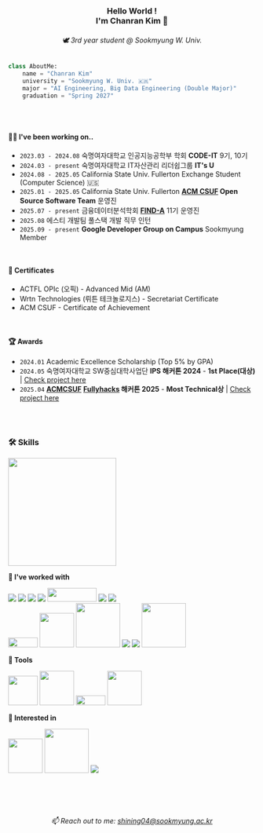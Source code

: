 <div align="center">
    
<!-- 타이틀  -->
### Hello World !<br>I'm Chanran Kim 🥰
###### 🕊️ 3rd year student @ Sookmyung W. Univ. <br>
<!-- [![Hits](https://hits.seeyoufarm.com/api/count/incr/badge.svg?url=https%3A%2F%2Fgithub.com%2Fisliese%2Fhit-counter&count_bg=%231A1B19&title_bg=%23555555&icon=&icon_color=%231A1B19&title=hits&edge_flat=false)](https://hits.seeyoufarm.com) -->
<!--<a href="https://instagram.com/isliese">
    <img 
        src="https://img.shields.io/badge/Instagram-FFDBE6?logo=instagram&logoColor=white&weight=30px&text_color=FFFFFF&title_color=FFFFFF&link={https://www.instagram.com/isliese/}"
        style="height : auto; margin-left : 10px; margin-right : 10px;"/> -->

</div>


<!-- 기본 설명 -->
```python
class AboutMe:
    name = "Chanran Kim"
    university = "Sookmyung W. Univ. 🇰🇷"
    major = "AI Engineering, Big Data Engineering (Double Major)"
    graduation = "Spring 2027"
```
<br>
<br>

#### 👩‍🎓 I've been working on..
- `2023.03 - 2024.08` 숙명여자대학교 인공지능공학부 학회 **CODE-IT** 9기, 10기
- `2024.03 - present` 숙명여자대학교 IT자산관리 리더쉽그룹 **IT's U** 
- `2024.08 - 2025.05` California State Univ. Fullerton Exchange Student (Computer Science) 🇺🇸
- `2025.01 - 2025.05` California State Univ. Fullerton **[ACM CSUF](https://acmcsuf.com/) Open Source Software Team** 운영진
- `2025.07 - present` 금융데이터분석학회 [**FIND-A**](https://find-a-ai.github.io/) 11기 운영진
- `2025.08` 에스티 개발팀 풀스택 개발 직무 인턴
- `2025.09 - present` **Google Developer Group on Campus** Sookmyung Member
<br>

#### 🎉 Certificates
- ACTFL OPIc (오픽) - Advanced Mid (AM)
- Wrtn Technologies (뤼튼 테크놀로지스) - Secretariat Certificate
- ACM CSUF - Certificate of Achievement
<br>

#### 🏆 Awards
- `2024.01` Academic Excellence Scholarship (Top 5% by GPA)
- `2024.05` 숙명여자대학교 SW중심대학사업단 **IPS 해커톤 2024** - **1st Place(대상)** | [Check project here](https://github.com/dl-tpdnjs/IPS_BingBong)<br> 
- `2025.04` **[ACMCSUF](https://acmcsuf.com/)** **[Fullyhacks](https://fullyhacks.acmcsuf.com/) 해커톤 2025** - **Most Technical상** | [Check project here](https://github.com/isliese/ASTRO-ASL)

<br><br>


### 🛠️ Skills
<img src="https://github-readme-stats.vercel.app/api/top-langs/?username=isliese&layout=compact&count_private=true&custom_title=My%20Languages&bg_color=141414&hide=jupyter%20notebook,shell,Batchfile&title_color=FFFFFF&lang_count=8&text_color=FFFFFF" width="220" />


**📍 I've worked with**

<!-- 스킬 뱃지 -->
<img src="https://img.shields.io/badge/Python-3776AB?style=flat-square&logo=Python&logoColor=white"/> <img src="https://img.shields.io/badge/Flask-000000?style=flat-square&logo=flask&logoColor=white"/> <img src="https://img.shields.io/badge/React-61DAFB?style=flat-square&logo=React&logoColor=black"/> <img src="https://img.shields.io/badge/Node.js-339933?style=flat-square&logo=Node.js&logoColor=white"/> <img src="https://img.shields.io/badge/Tailwind%20CSS-06B6D4?style=flat-square&logo=Tailwind%20CSS&logoColor=white" width="100" height="28"/> <img src="https://img.shields.io/badge/JavaScript-F7DF1E?style=flat-square&logo=javascript&logoColor=black"/> <img src="https://img.shields.io/badge/Svelte-FF3E00?style=flat-square&logo=Svelte&logoColor=white"/> <br>  <img src="https://img.shields.io/badge/numpy-%23013243.svg?style=for-the-badge&logo=numpy&logoColor=white" width="60" height="20"> 
<img src="https://img.shields.io/badge/Matplotlib-%23ffffff.svg?style=for-the-badge&logo=Matplotlib&logoColor=black" width="70">
<img src="https://img.shields.io/badge/scikit--learn-%23F7931E.svg?style=for-the-badge&logo=scikit-learn&logoColor=white" width="90">
<img src="https://img.shields.io/badge/MySQL-4479A1?style=flat-square&logo=MySQL&logoColor=white"/>
<img src="https://img.shields.io/badge/JAVA-007396?style=flat&logo=Java&logoColor=white"/>  <img src="https://img.shields.io/badge/springboot-6DB33F?style=for-the-badge&logo=springboot&logoColor=white" width="90" >

**📍 Tools**
<!-- 사용 도구들 -->
<img src="https://img.shields.io/badge/VS Code-0078d7.svg?style=for-the-badge&logo=visual-studio-code&logoColor=white" width="60"> <img src="https://img.shields.io/badge/Notion-%23000000.svg?style=for-the-badge&logo=notion&logoColor=white" width="70"> <img src="https://img.shields.io/badge/Figma-F24E1E?style=for-the-badge&logo=Figma&logoColor=white" width="60" height="20"> <img src="https://img.shields.io/badge/IntelliJ-000000.svg?style=for-the-badge&logo=intellij-idea&logoColor=white" width="70"> 


**📍 Interested in**
<!-- 스킬 뱃지 -->
<img src="https://img.shields.io/badge/Matplotlib-%23ffffff.svg?style=for-the-badge&logo=Matplotlib&logoColor=black" width="70"> <img src="https://img.shields.io/badge/scikit--learn-%23F7931E.svg?style=for-the-badge&logo=scikit-learn&logoColor=white" width="90"> <img src="https://img.shields.io/badge/Amazon AWS-232F3E?style=flat-square&logo=amazonaws&logoColor=white"/> 

<br><br><br>

<div align="center">

###### 📫 Reach out to me: shining04@sookmyung.ac.kr


<!-- 백준 티어 -->
<!-- <img src="http://mazassumnida.wtf/api/v2/generate_badge?boj=shining04" width="200" height="100" />-->
<!-- 깃허브 Top Langs -->





